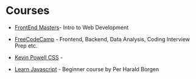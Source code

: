# Courses


- [FrontEnd Masters](https://frontendmasters.com/courses/web-development-v3/?utm_source=frontendpractice&utm_medium=website&utm_campaign=frontendpractice)- Intro to Web Development

- [FreeCodeCamp](https://www.freecodecamp.org/learn) - Frontend, Backend, Data Analysis, Coding Interview Prep etc.

- [Kevin Powell CSS](https://www.kevinpowell.co/courses/) - 

- [Learn Javascript](https://scrimba.com/learn/learnjavascript) - Beginner course by Per Harald Borgen

